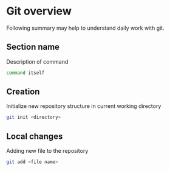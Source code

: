 # Git overview
Following summary may help to understand daily work with git.

## Section name
Description of command
```sh
command itself
```

## Creation

Initialize new repository structure in current working directory
```sh
git init <directory>

```
## Local changes
Adding new file to the repository
```sh
git add <file name>
```````````
